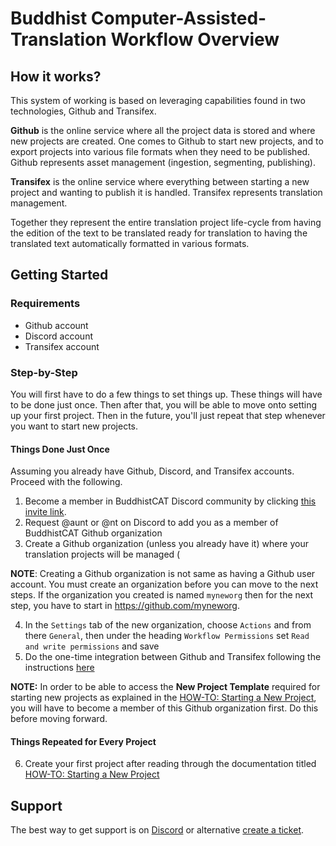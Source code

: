 # Buddhist Computer-Assisted-Translation Workflow Overview

## How it works?

This system of working is based on leveraging capabilities found in two technologies, Github and Transifex.

**Github** is the online service where all the project data is stored and where new projects are created. One comes to Github to start new projects, and to export projects into various file formats when they need to be published. Github represents asset management (ingestion, segmenting, publishing).

**Transifex** is the online service where everything between starting a new project and wanting to publish it is handled. Transifex represents translation management. 

Together they represent the entire translation project life-cycle from having the edition of the text to be translated ready for translation to having the translated text automatically formatted in various formats.

## Getting Started

### Requirements

- Github account
- Discord account
- Transifex account

### Step-by-Step

You will first have to do a few things to set things up. These things will have to be done just once. Then after that, you will be able to move onto setting up your first project. Then in the future, you'll just repeat that step whenever you want to start new projects.

#### Things Done Just Once

Assuming you already have Github, Discord, and Transifex accounts. Proceed with the following.

1) Become a member in BuddhistCAT Discord community by clicking [this invite link](https://discord.gg/4auZVfCEkU).
2) Request @aunt or @nt on Discord to add you as a member of BuddhistCAT Github organization
3) Create a Github organization (unless you already have it) where your translation projects will be managed (

**NOTE**: Creating a Github organization is not same as having a Github user account. You must create an organization before you can move to the next steps. If the organization you created is named `myneworg` then for the next step, you have to start in https://github.com/myneworg.

4) In the `Settings` tab of the new organization, choose `Actions` and from there `General`, then under the heading `Workflow Permissions` set `Read and write permissions` and save
5) Do the one-time integration between Github and Transifex following the instructions [here](https://github.com/BuddhistCAT/New-Project-Template/blob/main/documentation/One-Time-Integration.md)

**NOTE:** In order to be able to access the **New Project Template** required for starting new projects as explained in the [HOW-TO: Starting a New Project](https://github.com/BuddhistCAT/New-Project-Template/blob/main/documentation/README.md), you will have to become a member of this Github organization first. Do this before moving forward.

#### Things Repeated for Every Project

6) Create your first project after reading through the documentation titled [HOW-TO: Starting a New Project](https://github.com/BuddhistCAT/New-Project-Template/blob/main/documentation/README.md)

## Support

The best way to get support is on [Discord](https://discord.gg/4auZVfCEkU) or alternative [create a ticket](https://github.com/BuddhistCAT/Home/issues/new/choose).
